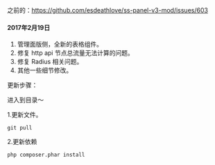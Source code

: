 之前的：https://github.com/esdeathlove/ss-panel-v3-mod/issues/603

#### 2017年2月19日

1. 管理面版侧，全新的表格组件。
2. 修复 http api 节点总流量无法计算的问题。
3. 修复 Radius 相关问题。
4. 其他一些细节修改。

更新步骤：

进入到目录～

1.更新文件。

`git pull`

2.更新依赖

`php composer.phar install`

